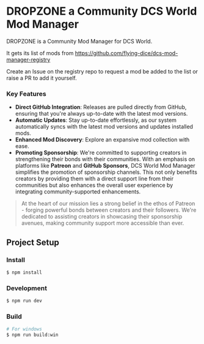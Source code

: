 # DROPZONE a Community DCS World Mod Manager

DROPZONE is a Community Mod Manager for DCS World.

It gets its list of mods from https://github.com/flying-dice/dcs-mod-manager-registry

Create an Issue on the registry repo to request a mod be added to the list or raise a PR to add it yourself.

### Key Features

- **Direct GitHub Integration**: Releases are pulled directly from GitHub, ensuring that you're always up-to-date with the latest mod versions.
- **Automatic Updates**: Stay up-to-date effortlessly, as our system automatically syncs with the latest mod versions and updates installed mods.
- **Enhanced Mod Discovery**: Explore an expansive mod collection with ease.
- **Promoting Sponsorship**: We're committed to supporting creators in strengthening their bonds with their communities. With an emphasis on platforms like **Patreon** and **GitHub Sponsors**, DCS World Mod Manager simplifies the promotion of sponsorship channels. This not only benefits creators by providing them with a direct support line from their communities but also enhances the overall user experience by integrating community-supported enhancements.

> At the heart of our mission lies a strong belief in the ethos of Patreon - forging powerful bonds between creators and their followers. We're dedicated to assisting creators in showcasing their sponsorship avenues, making community support more accessible than ever.

## Project Setup

### Install

```bash
$ npm install
```

### Development

```bash
$ npm run dev
```

### Build

```bash
# For windows
$ npm run build:win
```

